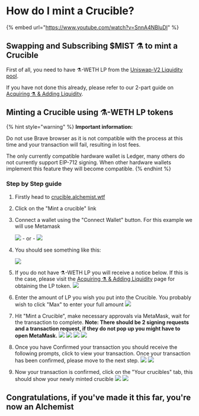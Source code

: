 # How do I mint a Crucible?



{% embed url="https://www.youtube.com/watch?v=SnnA4NBluDI" %}

## Swapping and Subscribing $MIST ⚗️ to mint a Crucible

First of all, you need to have ⚗️-WETH LP from the [Uniswap-V2 Liquidity pool](https://lp.mist.alchemist.wtf).

If you have not done this already, please refer to our 2-part guide on [Acquiring ⚗️ & Adding Liquidity](../acquiring-and-adding-liquidity.md).

## Minting a Crucible using ⚗️-WETH LP tokens

{% hint style="warning" %}
**Important information:** 

Do not use Brave browser as it is not compatible with the process at this time and your transaction will fail, resulting in lost fees. 

The only currently compatible hardware wallet is Ledger, many others do not currently support EIP-712 signing. When other hardware wallets implement this feature they will become compatible.
{% endhint %}

### Step by Step guide

1. Firstly head to [crucible.alchemist.wtf](https://crucible.alchemist.wtf/)
2. Click on the "Mint a crucible" link
3. Connect a wallet using the "Connect Wallet" button. For this example we will use Metamask

   ![](../.gitbook/assets/screenshot-2021-08-03-at-19.16.45.png) - or -  ![](../.gitbook/assets/screenshot-2021-08-03-at-19.16.53.png) 

4. You should see something like this:

    ![](../.gitbook/assets/screenshot-2021-08-03-at-19.18.28.png) 

5. If you do not have ⚗️-WETH LP you will receive a notice below. If this is the case, please visit the [Acquiring ⚗️ & Adding Liquidity](../acquiring-and-adding-liquidity.md) page for obtaining the LP token.  ![](../.gitbook/assets/screenshot-2021-08-03-at-20.40.37.png) 
6. Enter the amount of LP you wish you put into the Crucible. You probably wish to click "Max" to enter your full amount  ![](../.gitbook/assets/screenshot-2021-08-03-at-19.19.06.png)  
7. Hit "Mint a Crucible", make necessary approvals via MetaMask, wait for the transaction to complete. **Note: There should be 2 signing requests and a transaction request, if they do not pop up you might have to open MetaMask.**  ![](../.gitbook/assets/screenshot-2021-08-03-at-19.19.35.png)  ![](../.gitbook/assets/screenshot-2021-08-03-at-19.19.46.png) ![](../.gitbook/assets/screenshot-2021-08-03-at-19.19.53%20%281%29.png) ![](../.gitbook/assets/screenshot-2021-08-03-at-19.20.06.png)      
8. Once you have Confirmed your transaction you should receive the following prompts, click to view your transaction. Once your transaction has been confirmed, please move to the next step.  ![](../.gitbook/assets/screenshot-2021-08-03-at-19.20.34.png)  ![](../.gitbook/assets/screenshot-2021-08-03-at-19.20.58%20%281%29.png)  
9. Now your transaction is confirmed, click on the "Your crucibles" tab, this should show your newly minted crucible   ![](../.gitbook/assets/screenshot-2021-08-03-at-19.25.05.png)  ![](../.gitbook/assets/screenshot-2021-08-03-at-19.25.48.png)  

## **Congratulations, if you've made it this far, you're now an Alchemist**


